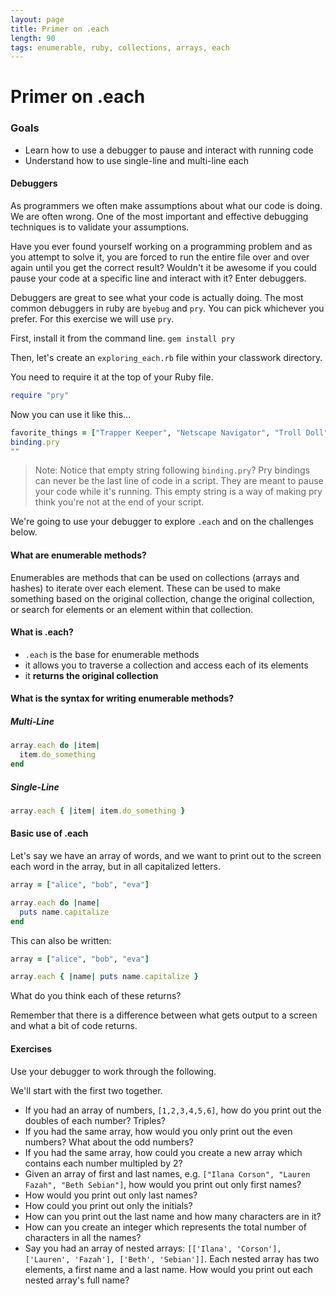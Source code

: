 ```yaml
---
layout: page
title: Primer on .each
length: 90
tags: enumerable, ruby, collections, arrays, each
---
```


# Primer on .each

### Goals

* Learn how to use a debugger to pause and interact with running code
* Understand how to use single-line and multi-line each

#### Debuggers

As programmers we often make assumptions about what our code is doing. We are often wrong. One of the most important and effective debugging techniques is to validate your assumptions.

Have you ever found yourself working on a programming problem and as you attempt to solve it, you are forced to run the entire file over and over again until you get the correct result? Wouldn't it be awesome if you could pause your code at a specific line and interact with it? Enter debuggers.

Debuggers are great to see what your code is actually doing. The most common debuggers in ruby are `byebug` and `pry`. You can pick whichever you prefer. For this exercise we will use `pry`.

First, install it from the command line.
`gem install pry`

Then, let's create an `exploring_each.rb` file within your classwork directory.

You need to require it at the top of your Ruby file.

```ruby
require "pry"
```

Now you can use it like this...

```ruby
favorite_things = ["Trapper Keeper", "Netscape Navigator", "Troll Doll"]
binding.pry
""
```

> Note:  Notice that empty string following `binding.pry`? Pry bindings can never be the last line of code in a script. They are meant to pause your code while it's running. This empty string is a way of making pry think you're not at the end of your script.

We're going to use your debugger to explore `.each` and on the challenges below.

<!-- Let's use [this gist](https://gist.github.com/jmejia/04924190362f64fc49ab) as a guide. -->

#### What are enumerable methods?

Enumerables are methods that can be used on collections (arrays and hashes) to iterate over each element.
These can be used to make something based on the original collection, change the original collection, or search for elements or an element within that collection.

#### What is .each?

* `.each` is the base for enumerable methods
* it allows you to traverse a collection and access each of its elements
* it **returns the original collection**

#### What is the syntax for writing enumerable methods?

##### Multi-Line

```ruby
array.each do |item|
  item.do_something
end
```

##### Single-Line

```ruby
array.each { |item| item.do_something }
```

#### Basic use of .each

Let's say we have an array of words, and we want to print out to the screen
each word in the array, but in all capitalized letters.

```ruby
array = ["alice", "bob", "eva"]

array.each do |name|
  puts name.capitalize
end
```

This can also be written:

```ruby
array = ["alice", "bob", "eva"]

array.each { |name| puts name.capitalize }
```

What do you think each of these returns?

Remember that there is a difference between what gets output to a screen
and what a bit of code returns.

#### Exercises

Use your debugger to work through the following.

We'll start with the first two together.

* If you had an array of numbers, `[1,2,3,4,5,6]`, how do you print out the
doubles of each number? Triples?
* If you had the same array, how would you only print out the even numbers?
What about the odd numbers?
* If you had the same array, how could you create a new array which contains each number multipled by 2?
* Given an array of first and last names, e.g. `["Ilana Corson", "Lauren Fazah", "Beth Sebian"]`, how would you print out only first names?
* How would you print out only last names?
* How could you print out only the initials?
* How can you print out the last name and how many characters are in it?
* How can you create an integer which represents the total number of characters in all the names?
* Say you had an array of nested arrays: `[['Ilana', 'Corson'], ['Lauren', 'Fazah'], ['Beth', 'Sebian']]`. Each nested array has two elements, a first name and a last name. How would you print out each nested array's full name?
